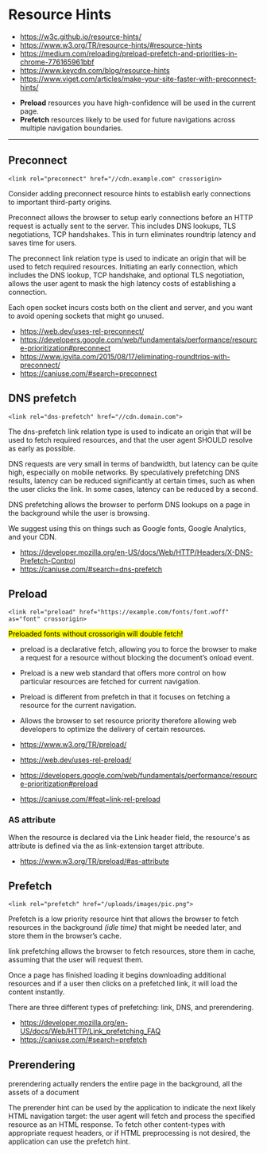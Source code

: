 # Resource Hints

-   <https://w3c.github.io/resource-hints/>
-   <https://www.w3.org/TR/resource-hints/#resource-hints>
-   <https://medium.com/reloading/preload-prefetch-and-priorities-in-chrome-776165961bbf>
-   <https://www.keycdn.com/blog/resource-hints>
-   <https://www.viget.com/articles/make-your-site-faster-with-preconnect-hints/>

*   **Preload** resources you have high-confidence will be used in the current page.
*   **Prefetch** resources likely to be used for future navigations across multiple navigation boundaries.

---

## Preconnect

    <link rel="preconnect" href="//cdn.example.com" crossorigin>

Consider adding preconnect resource hints to establish early connections to important third-party origins.

Preconnect allows the browser to setup early connections before an HTTP request is actually sent to the server. This includes DNS lookups, TLS negotiations, TCP handshakes. This in turn eliminates roundtrip latency and saves time for users.

The preconnect link relation type is used to indicate an origin that will be used to fetch required resources. Initiating an early connection, which includes the DNS lookup, TCP handshake, and optional TLS negotiation, allows the user agent to mask the high latency costs of establishing a connection.

Each open socket incurs costs both on the client and server, and you want to avoid opening sockets that might go unused.

-   <https://web.dev/uses-rel-preconnect/>
-   <https://developers.google.com/web/fundamentals/performance/resource-prioritization#preconnect>
-   <https://www.igvita.com/2015/08/17/eliminating-roundtrips-with-preconnect/>
-   <https://caniuse.com/#search=preconnect>

## DNS prefetch

    <link rel="dns-prefetch" href="//cdn.domain.com">

The dns-prefetch link relation type is used to indicate an origin that will be used to fetch required resources, and that the user agent SHOULD resolve as early as possible.

DNS requests are very small in terms of bandwidth, but latency can be quite high, especially on mobile networks. By speculatively prefetching DNS results, latency can be reduced significantly at certain times, such as when the user clicks the link. In some cases, latency can be reduced by a second.

DNS prefetching allows the browser to perform DNS lookups on a page in the background while the user is browsing.

We suggest using this on things such as Google fonts, Google Analytics, and your CDN.

-   <https://developer.mozilla.org/en-US/docs/Web/HTTP/Headers/X-DNS-Prefetch-Control>
-   <https://caniuse.com/#search=dns-prefetch>

## Preload

    <link rel="preload" href="https://example.com/fonts/font.woff" as="font" crossorigin>

<mark>Preloaded fonts without crossorigin will double fetch!</mark>

-   preload is a declarative fetch, allowing you to force the browser to make a request for a resource without blocking the document’s onload event.
-   Preload is a new web standard that offers more control on how particular resources are fetched for current navigation.
-   Preload is different from prefetch in that it focuses on fetching a resource for the current navigation.
-   Allows the browser to set resource priority therefore allowing web developers to optimize the delivery of certain resources.

-   <https://www.w3.org/TR/preload/>
-   <https://web.dev/uses-rel-preload/>
-   <https://developers.google.com/web/fundamentals/performance/resource-prioritization#preload>
-   <https://caniuse.com/#feat=link-rel-preload>

### AS attribute

When the resource is declared via the Link header field, the resource's as attribute is defined via the as link-extension target attribute.

-   <https://www.w3.org/TR/preload/#as-attribute>

## Prefetch

    <link rel="prefetch" href="/uploads/images/pic.png">

Prefetch is a low priority resource hint that allows the browser to fetch resources in the background _(idle time)_ that might be needed later, and store them in the browser’s cache.

link prefetching allows the browser to fetch resources, store them in cache, assuming that the user will request them.

Once a page has finished loading it begins downloading additional resources and if a user then clicks on a prefetched link, it will load the content instantly.

There are three different types of prefetching: link, DNS, and prerendering.

-   <https://developer.mozilla.org/en-US/docs/Web/HTTP/Link_prefetching_FAQ>
-   <https://caniuse.com/#search=prefetch>

## Prerendering

<link rel="prerender" href="https://www.example.com">

prerendering actually renders the entire page in the background, all the assets of a document

The prerender hint can be used by the application to indicate the next likely HTML navigation target: the user agent will fetch and process the specified resource as an HTML response. To fetch other content-types with appropriate request headers, or if HTML preprocessing is not desired, the application can use the prefetch hint.
